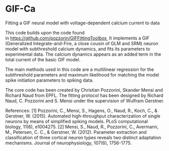 # GIF-Ca
Fitting a GIF neural model with voltage-dependent calcium current to data

This code builds upon the code found in https://github.com/pozzorin/GIFFittingToolbox 
It implements a GIF (Generalized Integrate-and-Fire, a close cousin of GLM and SRM) neuron model with subthreshold calcium dynamics, and fits its parameters to experimental data. The calcium dynamics appears as an added term in the total current of the basic GIF model.

The main methods used in this code are a multilinear regression for the subthreshold parameters and maximum likelihood for matching the model spike initiation parameters to spiking data.

The core code has been created by Christian Pozzorini, Skander Mensi and Richard Naud from EPFL. The fitting protocol has been designed by Richard Naud, C. Pozzorini and S. Mensi under the supervision of Wulfram Gerstner.


References: [1] Pozzorini, C., Mensi, S., Hagens, O., Naud, R., Koch, C., & Gerstner, W. (2015). Automated high-throughput characterization of single neurons by means of simplified spiking models. PLoS computational biology, 11(6), e1004275. [2] Mensi, S., Naud, R., Pozzorini, C., Avermann, M., Petersen, C. C., & Gerstner, W. (2012). Parameter extraction and classification of three cortical neuron types reveals two distinct adaptation mechanisms. Journal of neurophysiology, 107(6), 1756-1775.
